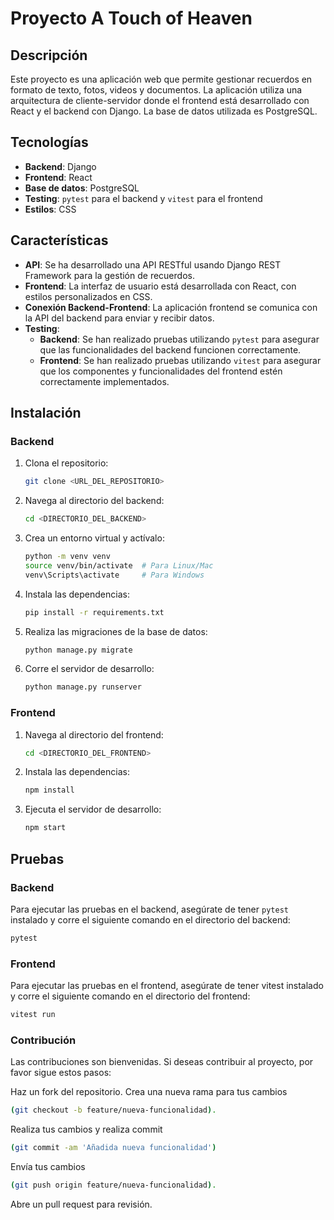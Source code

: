 # Proyecto A Touch of Heaven

## Descripción

Este proyecto es una aplicación web que permite gestionar recuerdos en formato de texto, fotos, videos y documentos. La aplicación utiliza una arquitectura de cliente-servidor donde el frontend está desarrollado con React y el backend con Django. La base de datos utilizada es PostgreSQL.

## Tecnologías

- **Backend**: Django
- **Frontend**: React
- **Base de datos**: PostgreSQL
- **Testing**: `pytest` para el backend y `vitest` para el frontend
- **Estilos**: CSS

## Características

- **API**: Se ha desarrollado una API RESTful usando Django REST Framework para la gestión de recuerdos.
- **Frontend**: La interfaz de usuario está desarrollada con React, con estilos personalizados en CSS.
- **Conexión Backend-Frontend**: La aplicación frontend se comunica con la API del backend para enviar y recibir datos.
- **Testing**:
  - **Backend**: Se han realizado pruebas utilizando `pytest` para asegurar que las funcionalidades del backend funcionen correctamente.
  - **Frontend**: Se han realizado pruebas utilizando `vitest` para asegurar que los componentes y funcionalidades del frontend estén correctamente implementados.

## Instalación

### Backend

1. Clona el repositorio:

    ```bash
    git clone <URL_DEL_REPOSITORIO>
    ```

2. Navega al directorio del backend:

    ```bash
    cd <DIRECTORIO_DEL_BACKEND>
    ```

3. Crea un entorno virtual y actívalo:

    ```bash
    python -m venv venv
    source venv/bin/activate  # Para Linux/Mac
    venv\Scripts\activate     # Para Windows
    ```

4. Instala las dependencias:

    ```bash
    pip install -r requirements.txt
    ```

5. Realiza las migraciones de la base de datos:

    ```bash
    python manage.py migrate
    ```

6. Corre el servidor de desarrollo:

    ```bash
    python manage.py runserver
    ```

### Frontend

1. Navega al directorio del frontend:

    ```bash
    cd <DIRECTORIO_DEL_FRONTEND>
    ```

2. Instala las dependencias:

    ```bash
    npm install
    ```

3. Ejecuta el servidor de desarrollo:

    ```bash
    npm start
    ```

## Pruebas

### Backend

Para ejecutar las pruebas en el backend, asegúrate de tener `pytest` instalado y corre el siguiente comando en el directorio del backend:

 ```bash
 pytest
   ```

### Frontend
Para ejecutar las pruebas en el frontend, asegúrate de tener vitest instalado y corre el siguiente comando en el directorio del frontend:

 ```bash
 vitest run
   ```

### Contribución
Las contribuciones son bienvenidas. Si deseas contribuir al proyecto, por favor sigue estos pasos:

Haz un fork del repositorio.
Crea una nueva rama para tus cambios 

```bash
(git checkout -b feature/nueva-funcionalidad).
```
Realiza tus cambios y realiza commit 

```bash
(git commit -am 'Añadida nueva funcionalidad')
```
Envía tus cambios 
```bash
(git push origin feature/nueva-funcionalidad).
```
Abre un pull request para revisión.
